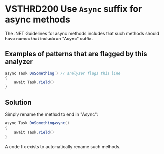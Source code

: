 # VSTHRD200 Use `Async` suffix for async methods

The .NET Guidelines for async methods includes that such methods
should have names that include an "Async" suffix.

## Examples of patterns that are flagged by this analyzer

```csharp
async Task DoSomething() // analyzer flags this line
{
    await Task.Yield();
}
```

## Solution

Simply rename the method to end in "Async":

```csharp
async Task DoSomethingAsync()
{
    await Task.Yield();
}
```

A code fix exists to automatically rename such methods.
